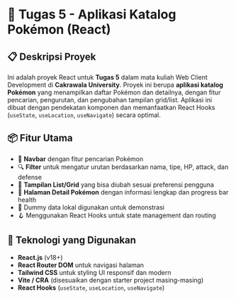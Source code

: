 # 🧪 Tugas 5 - Aplikasi Katalog Pokémon (React)

## 📋 Deskripsi Proyek

Ini adalah proyek React untuk **Tugas 5** dalam mata kuliah Web Client Development di **Cakrawala University**. Proyek ini berupa **aplikasi katalog Pokémon** yang menampilkan daftar Pokémon dan detailnya, dengan fitur pencarian, pengurutan, dan pengubahan tampilan grid/list. Aplikasi ini dibuat dengan pendekatan komponen dan memanfaatkan React Hooks (`useState`, `useLocation`, `useNavigate`) secara optimal.

## 📦 Fitur Utama

- 🧭 **Navbar** dengan fitur pencarian Pokémon
- 🔍 **Filter** untuk mengatur urutan berdasarkan nama, tipe, HP, attack, dan defense
- 🧱 **Tampilan List/Grid** yang bisa diubah sesuai preferensi pengguna
- 📄 **Halaman Detail Pokémon** dengan informasi lengkap dan progress bar health
- 📂 Dummy data lokal digunakan untuk demonstrasi
- 🪝 Menggunakan React Hooks untuk state management dan routing

## 🚀 Teknologi yang Digunakan

- **React.js** (v18+)
- **React Router DOM** untuk navigasi halaman
- **Tailwind CSS** untuk styling UI responsif dan modern
- **Vite / CRA** (disesuaikan dengan starter project masing-masing)
- **React Hooks** (`useState`, `useLocation`, `useNavigate`)
